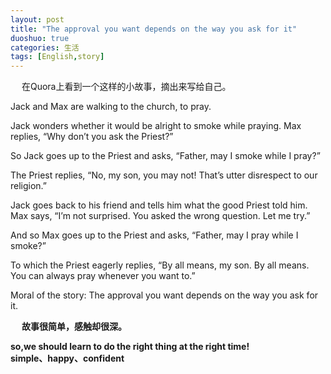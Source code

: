 ```yaml
---
layout: post
title: "The approval you want depends on the way you ask for it"
duoshuo: true
categories: 生活
tags: [English,story] 
---
```


&emsp;
在Quora上看到一个这样的小故事，摘出来写给自己。
<!-- more -->

Jack and Max are walking to the church, to pray.

Jack wonders whether it would be alright to smoke while praying.
Max replies, “Why don’t you ask the Priest?”

So Jack goes up to the Priest and asks, “Father, may I smoke while I pray?”

The Priest replies, “No, my son, you may not! That’s utter disrespect to our religion.”

Jack goes back to his friend and tells him what the good Priest told him.
Max says, “I’m not surprised. You asked the wrong question. Let me try.”

And so Max goes up to the Priest and asks,
“Father, may I pray while I smoke?”

To which the Priest eagerly replies, “By all means, my son. By all means. You can always pray whenever you want to.”

Moral of the story: The approval you want depends on the way you ask for it.

&emsp;
**故事很简单，感触却很深。**  

**so,we should learn to do the right thing at the right time!**  
**simple、happy、confident**









